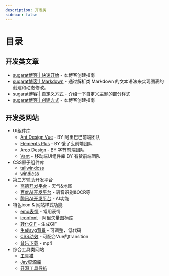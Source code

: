 ```yaml
---
description: 开发类
sidebar: false
---
```

# 目录

## 开发类文章

* [sugarat博客 | 快速开始](./quickStart.md) - 本博客创建指南
* [sugarat博客 | Markdown](./mermaid.md) - 通过解析类 Markdown 的文本语法来实现图表的创建和动态修改。
* [sugarat博客 | 自定义方式](./style.md) - 介绍一下自定义主题的部分样式
* [sugarat博客 | 创建方式](./quickStart.md) - 本博客创建指南


## 开发类网站
- UI组件库
  - [Ant Design Vue](https://www.antdv.com/components/overview-cn) - BY 阿里巴巴前端团队
  - [Elements Plus](https://element-plus.gitee.io/zh-CN/component/button.html) - BY 饿了么前端团队
  - [Arco Design](https://arco.design/vue/docs/start) - BY 字节前端团队
  - [Vant](https://vant-contrib.gitee.io/vant/#/zh-CN) - 移动端UI组件库 BY 有赞前端团队
- CSS原子组件库
  - [tailwindcss](https://www.tailwindcss.cn/docs/installation) 
  - [windicss](https://cn.windicss.org/guide/) 
- 第三方辅助开发平台
  - [高德开发平台](https://lbs.amap.com/) - 天气&地图
  - [百度AI开发平台](https://ai.baidu.com/) - 语音识别&OCR等
  - [腾讯AI开发平台](https://ai.qq.com/) - AI功能
- 特色icon & 网站样式功能
  - [emo表情](https://emojipedia.org/) - 常用表情
  - [iconfont](https://www.iconfont.cn/?spm=a313x.7781069.1998910419.d4d0a486a) - 阿里矢量图标库
  - [转化GIF](https://ezgif.com/) - 生成GIF
  - [生成svg背景](https://app.haikei.app/) - 可调整，低代码
  - [CSS动效](https://animate.style/) - 可配合Vue的transition
  - [音乐下载](https://www.fangpi.net/?ref=toolsdar.com) - mp4
- 综合工具类网站
  - [工具猫](https://www.toolmao.com/) 
  - [Jay资源库](https://www.lovejay.top/) 
  - [开源工具导航](https://nav.newzone.top/) 
  








